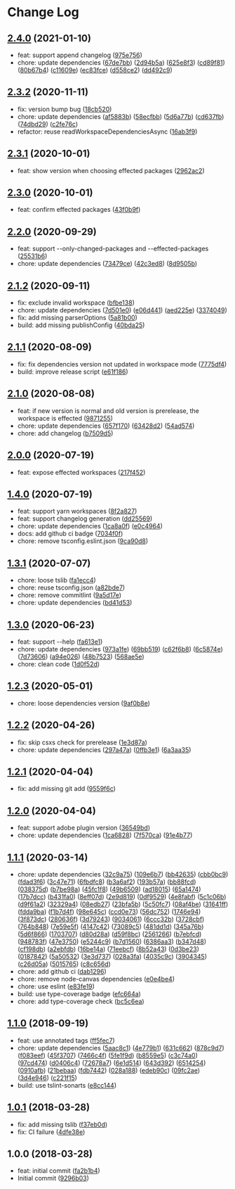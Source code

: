 # Change Log

## [2.4.0](https://github.com/plantain-00/npm-version-cli/compare/v2.3.2...v2.4.0) (2021-01-10)
  
* feat: support append changelog ([975e756](https://github.com/plantain-00/npm-version-cli/commit/975e756181873c0b4e04c6f188f72ea2f7ea7452))
* chore: update dependencies ([67de7bb](https://github.com/plantain-00/npm-version-cli/commit/67de7bb0ad8817299755ea8af12b9d48dd15f3b3)) ([2d94b5a](https://github.com/plantain-00/npm-version-cli/commit/2d94b5a14864d6a261ed4419e64ce784ebc00c98)) ([625e8f3](https://github.com/plantain-00/npm-version-cli/commit/625e8f3378e2857fe5e4f7ed374647b8883ba4a2)) ([cd89f81](https://github.com/plantain-00/npm-version-cli/commit/cd89f81f6b8d67e16b546403de4b258e2fe20cda)) ([80b67b4](https://github.com/plantain-00/npm-version-cli/commit/80b67b41a493b27ad130eeba2fba624eedb036e3)) ([c11609e](https://github.com/plantain-00/npm-version-cli/commit/c11609ee2d73e7509fafd5a8a8d5841c8540bfb6)) ([ec83fce](https://github.com/plantain-00/npm-version-cli/commit/ec83fce8a7a37ccceefcfd2666b4c1659b00d540)) ([d558ce2](https://github.com/plantain-00/npm-version-cli/commit/d558ce265e58b8d9f0532369f1d2987a148fb101)) ([dd492c9](https://github.com/plantain-00/npm-version-cli/commit/dd492c924d25d48746f4016c4b315acc35eeaf01))

## [2.3.2](https://github.com/plantain-00/npm-version-cli/compare/v2.3.1...v2.3.2) (2020-11-11)
  
* fix: version bump bug ([18cb520](https://github.com/plantain-00/npm-version-cli/commit/18cb520542caeddccc3cd9ff8bac7eed68cf3dc0))
* chore: update dependencies ([af5883b](https://github.com/plantain-00/npm-version-cli/commit/af5883b6d6b6e90ff2591c0d2c6798f022fc9e36)) ([58ecfbb](https://github.com/plantain-00/npm-version-cli/commit/58ecfbb9410f7e78d30f146af9a93db1aff24bcc)) ([5d6a77b](https://github.com/plantain-00/npm-version-cli/commit/5d6a77bf2994c3f0939ea32b6ffef30b1cbb68ad)) ([cd637fb](https://github.com/plantain-00/npm-version-cli/commit/cd637fbdf83127a4a6532d702411bae01cbaebee)) ([74dbd29](https://github.com/plantain-00/npm-version-cli/commit/74dbd29b1130ac8054e99b68133995fc74fff944)) ([c2fe76c](https://github.com/plantain-00/npm-version-cli/commit/c2fe76ce3c8a9aaba82db926abf2c8cead539ea7))
* refactor: reuse readWorkspaceDependenciesAsync ([16ab3f9](https://github.com/plantain-00/npm-version-cli/commit/16ab3f9e91abc577ff9907999bdfd953d4ce15b4))

## [2.3.1](https://github.com/plantain-00/npm-version-cli/compare/v2.3.0...v2.3.1) (2020-10-01)
  
* feat: show version when choosing effected packages ([2962ac2](https://github.com/plantain-00/npm-version-cli/commit/2962ac20049de487dd5b429066e9b77e9c158a38))

## [2.3.0](https://github.com/plantain-00/npm-version-cli/compare/v2.2.0...v2.3.0) (2020-10-01)
  
* feat: confirm effected packages ([43f0b9f](https://github.com/plantain-00/npm-version-cli/commit/43f0b9f4b7a0fe33f272450f16e3e4d25034086b))

## [2.2.0](https://github.com/plantain-00/npm-version-cli/compare/v2.1.2...v2.2.0) (2020-09-29)
  
* feat: support --only-changed-packages and --effected-packages ([25531b6](https://github.com/plantain-00/npm-version-cli/commit/25531b6c8628d9b5d517944b25cb780d2b6e3ebd))
* chore: update dependencies ([73479ce](https://github.com/plantain-00/npm-version-cli/commit/73479ce2be187817bfbb7c75d2b845b4eae53888)) ([42c3ed8](https://github.com/plantain-00/npm-version-cli/commit/42c3ed83be25e37797919833aa19d566c4ce0f40)) ([8d9505b](https://github.com/plantain-00/npm-version-cli/commit/8d9505b50e12f60e5e2dfe51104556f24cf3ac86))

## [2.1.2](https://github.com/plantain-00/npm-version-cli/compare/v2.1.1...v2.1.2) (2020-09-11)
  
* fix: exclude invalid workspace ([bfbe138](https://github.com/plantain-00/npm-version-cli/commit/bfbe1382806b2e98114087f9ea570aec95cf175a))
* chore: update dependencies ([7d501e0](https://github.com/plantain-00/npm-version-cli/commit/7d501e0fafd8b3857fada0edbfb39e812d600af7)) ([e06d441](https://github.com/plantain-00/npm-version-cli/commit/e06d4416f6171bc5b2b78c9407962587d52e727b)) ([aed225e](https://github.com/plantain-00/npm-version-cli/commit/aed225ea3c544dc633b1bd432381cec5395f6b37)) ([3374049](https://github.com/plantain-00/npm-version-cli/commit/33740496ee9888153b2fe956dde44fe6699a3865))
* fix: add missing parserOptions ([5a81b00](https://github.com/plantain-00/npm-version-cli/commit/5a81b002e965fc457f5fe9eb7329b3bf28ef1c60))
* build: add missing publishConfig ([40bda25](https://github.com/plantain-00/npm-version-cli/commit/40bda25fea03c128fcbf2245405fa49c16216560))

## [2.1.1](https://github.com/plantain-00/npm-version-cli/compare/v2.1.0...v2.1.1) (2020-08-09)
  
* fix: fix dependencies version not updated in workspace mode ([7775df4](https://github.com/plantain-00/npm-version-cli/commit/7775df45f5cf69151805b44f5fd0bba72eaa53ff))
* build: improve release script ([e61f186](https://github.com/plantain-00/npm-version-cli/commit/e61f186bc64f75ccb8f205b59cf06dfd6e23cc07))

## [2.1.0](https://github.com/plantain-00/npm-version-cli/compare/v2.0.0...v2.1.0) (2020-08-08)
  
* feat: if new version is normal and old version is prerelease, the workspace is effected ([9871255](https://github.com/plantain-00/npm-version-cli/commit/987125596e88b154e5a3fb08ebcf47f8559d306e))
* chore: update dependencies ([657f170](https://github.com/plantain-00/npm-version-cli/commit/657f1702d3747657a3f3f85e2fd7311dcea12f83)) ([63428d2](https://github.com/plantain-00/npm-version-cli/commit/63428d28b00ccf47d243b7df1835fd5cda75b93f)) ([54ad574](https://github.com/plantain-00/npm-version-cli/commit/54ad574dbbec27eef4f50548963e23c04fbba610))
* chore: add changelog ([b7509d5](https://github.com/plantain-00/npm-version-cli/commit/b7509d56f5ddc3833731ebb73102bc0a2f9d94c1))

## [2.0.0](https://github.com/plantain-00/npm-version-cli/compare/v1.4.0...v2.0.0) (2020-07-19)
  
* feat: expose effected workspaces ([217f452](https://github.com/plantain-00/npm-version-cli/commit/217f452b2f2f7eb2c1a165af9866851fcf1a05e8))

## [1.4.0](https://github.com/plantain-00/npm-version-cli/compare/v1.3.1...v1.4.0) (2020-07-19)
  
* feat: support yarn workspaces ([8f2a827](https://github.com/plantain-00/npm-version-cli/commit/8f2a827b57c64e2550f6321bb6b41aa696f4b777))
* feat: support changelog generation ([dd25569](https://github.com/plantain-00/npm-version-cli/commit/dd255697f2faebc9c6eaeae2326349ce99f9cd7d))
* chore: update dependencies ([1ca8a0f](https://github.com/plantain-00/npm-version-cli/commit/1ca8a0f0af1028e0122d68783e20c7d6774689d0)) ([e0c4964](https://github.com/plantain-00/npm-version-cli/commit/e0c4964c7df1defded452d68692584b38e6dc7fc))
* docs: add github ci badge ([7034f0f](https://github.com/plantain-00/npm-version-cli/commit/7034f0fa7493ae93c2d030a420f78d8e1472b22c))
* chore: remove tsconfig.eslint.json ([9ca90d8](https://github.com/plantain-00/npm-version-cli/commit/9ca90d865ff9ab8f632310eaafef0cd6ca34ec3a))

## [1.3.1](https://github.com/plantain-00/npm-version-cli/compare/v1.3.0...v1.3.1) (2020-07-07)
  
* chore: loose tslib ([fa1ecc4](https://github.com/plantain-00/npm-version-cli/commit/fa1ecc476607eabc01569aa1bd303faa153183e9))
* chore: reuse tsconfig.json ([a82bde7](https://github.com/plantain-00/npm-version-cli/commit/a82bde794b05182a9ca7b3486667d8b97c3c5479))
* chore: remove commitlint ([9a5d17e](https://github.com/plantain-00/npm-version-cli/commit/9a5d17e97cb270a924cf2b2b40acde2b9869a9fb))
* chore: update dependencies ([bd41d53](https://github.com/plantain-00/npm-version-cli/commit/bd41d530eaeab0476d6755026b410a7366ae9e1f))

## [1.3.0](https://github.com/plantain-00/npm-version-cli/compare/v1.2.3...v1.3.0) (2020-06-23)
  
* feat: support --help ([fa613e1](https://github.com/plantain-00/npm-version-cli/commit/fa613e13bd4d3e2129a3400b9cd253177a258737))
* chore: update dependencies ([973a1fe](https://github.com/plantain-00/npm-version-cli/commit/973a1fe8ca64a7cb52cb2ee7958cd8b83f5de018)) ([69bb519](https://github.com/plantain-00/npm-version-cli/commit/69bb519a1f66b4af42a17bd5c4ad31229bddd16e)) ([c62f6b8](https://github.com/plantain-00/npm-version-cli/commit/c62f6b8adf31f5a3382275d21e4dae4e7bc92f03)) ([6c5874e](https://github.com/plantain-00/npm-version-cli/commit/6c5874edbb24408d1193a59f44fa6cb7491c2673)) ([7d73606](https://github.com/plantain-00/npm-version-cli/commit/7d73606f2596ba7f284d2151d746b3af002d1e63)) ([a94e026](https://github.com/plantain-00/npm-version-cli/commit/a94e02624740ab6a2c6ecb63eb496b376708466b)) ([48b7523](https://github.com/plantain-00/npm-version-cli/commit/48b752320eec8462b37f28eda27e2738d69bceec)) ([568ae5e](https://github.com/plantain-00/npm-version-cli/commit/568ae5ec2778039f0a8cdee1310d339b96819aba))
* chore: clean code ([1d0f52d](https://github.com/plantain-00/npm-version-cli/commit/1d0f52d2b29566d61f248980d098eb744741ef87))

## [1.2.3](https://github.com/plantain-00/npm-version-cli/compare/v1.2.2...v1.2.3) (2020-05-01)
  
* chore: loose dependencies version ([9af0b8e](https://github.com/plantain-00/npm-version-cli/commit/9af0b8e08799f5dbe59dee830e6377edc44579ea))

## [1.2.2](https://github.com/plantain-00/npm-version-cli/compare/v1.2.1...v1.2.2) (2020-04-26)
  
* fix: skip csxs check for prerelease ([1e3d87a](https://github.com/plantain-00/npm-version-cli/commit/1e3d87ae887b39858255cd5b7d93eafdb10cbcf0))
* chore: update dependencies ([297a47a](https://github.com/plantain-00/npm-version-cli/commit/297a47a75b8da9a73a9788aa04f245fecf93e543)) ([0ffb3e1](https://github.com/plantain-00/npm-version-cli/commit/0ffb3e13403628673b9727d307573ecd70cd565c)) ([6a3aa35](https://github.com/plantain-00/npm-version-cli/commit/6a3aa358f31b8663cb445adf0fb7c0276586b0c3))

## [1.2.1](https://github.com/plantain-00/npm-version-cli/compare/v1.2.0...v1.2.1) (2020-04-04)
  
* fix: add missing git add ([9559f6c](https://github.com/plantain-00/npm-version-cli/commit/9559f6ce82000101aead08f57406a2e1a58389d7))

## [1.2.0](https://github.com/plantain-00/npm-version-cli/compare/v1.1.1...v1.2.0) (2020-04-04)
  
* feat: support adobe plugin version ([36549bd](https://github.com/plantain-00/npm-version-cli/commit/36549bd24fede8def979d3d71a8d668292aa443b))
* chore: update dependencies ([1ca6828](https://github.com/plantain-00/npm-version-cli/commit/1ca6828b94869275b4b7e6f427c9594605ceabf8)) ([7f570ca](https://github.com/plantain-00/npm-version-cli/commit/7f570ca1eb2e55d05c3d4d491fb4f1c205cdb634)) ([91e4b77](https://github.com/plantain-00/npm-version-cli/commit/91e4b77519d1a8624f21697b1151a04dad75e747))

## [1.1.1](https://github.com/plantain-00/npm-version-cli/compare/v1.1.0...v1.1.1) (2020-03-14)
  
* chore: update dependencies ([32c9a75](https://github.com/plantain-00/npm-version-cli/commit/32c9a759e508c6830ba74b298afec96fb134b695)) ([109e6b7](https://github.com/plantain-00/npm-version-cli/commit/109e6b7e91d5f56217c573519c7cfcf52b8bf482)) ([bb42635](https://github.com/plantain-00/npm-version-cli/commit/bb42635419fe5321bd82f8660d0a76987e507788)) ([cbb0bc9](https://github.com/plantain-00/npm-version-cli/commit/cbb0bc9592e7b85b542760666502b9dd7275c960)) ([fdad3f6](https://github.com/plantain-00/npm-version-cli/commit/fdad3f6ae93214f26ec7c7e7d9fb91a9298bc8fe)) ([3c47e71](https://github.com/plantain-00/npm-version-cli/commit/3c47e71e2d684ca076b2912eaeedc5a7c65456e4)) ([6fbdfc8](https://github.com/plantain-00/npm-version-cli/commit/6fbdfc8e84da11f4722f19ca2390472e404cc56f)) ([b3a6af2](https://github.com/plantain-00/npm-version-cli/commit/b3a6af2babac7ce13ba1da7c41d3bd30d44eb4aa)) ([193b57a](https://github.com/plantain-00/npm-version-cli/commit/193b57a560e82b3e828923f18a972348692f2910)) ([bb88fcd](https://github.com/plantain-00/npm-version-cli/commit/bb88fcd98187937c215ea0845be7fce4d9d0d9e0)) ([038375d](https://github.com/plantain-00/npm-version-cli/commit/038375d430155cc82e936a5e267dee198f36bf74)) ([b7be98a](https://github.com/plantain-00/npm-version-cli/commit/b7be98a309e3ba975017928811fb340cc171a049)) ([45fc1f8](https://github.com/plantain-00/npm-version-cli/commit/45fc1f8117c1f74c6d46b32a90bc72b6443c4069)) ([49b6509](https://github.com/plantain-00/npm-version-cli/commit/49b65094de20ab0b817a9a18701351fff736e773)) ([ad18015](https://github.com/plantain-00/npm-version-cli/commit/ad18015f4e05f6062f4f912985332ab0fd96cffd)) ([65a1474](https://github.com/plantain-00/npm-version-cli/commit/65a147482a4587a11e62a7ea4266ae80870bfa2f)) ([17b7dcc](https://github.com/plantain-00/npm-version-cli/commit/17b7dcce6f3c8bb9ea9d1004893c7c358e4edb2d)) ([b431fa0](https://github.com/plantain-00/npm-version-cli/commit/b431fa059bbbd6d647cd7d35aa06fb8af278ee52)) ([8eff07d](https://github.com/plantain-00/npm-version-cli/commit/8eff07d43e3ffb1fddfe752f147c6e3b72375e05)) ([2e9d819](https://github.com/plantain-00/npm-version-cli/commit/2e9d8194d5b2d2d19403281205760cad5a76176d)) ([0df9529](https://github.com/plantain-00/npm-version-cli/commit/0df9529d1ace0efa5e4ff48325cf8d4d2def2db5)) ([4e8fabf](https://github.com/plantain-00/npm-version-cli/commit/4e8fabf853508d9e3c8c8159bf26fd00b56f04f8)) ([5c1c06b](https://github.com/plantain-00/npm-version-cli/commit/5c1c06b7d630d7efe914bb2a2b2b41a51910536f)) ([d9f61a2](https://github.com/plantain-00/npm-version-cli/commit/d9f61a21c69150bfe60911edfbbeaf09c63a926f)) ([32329a4](https://github.com/plantain-00/npm-version-cli/commit/32329a49ffd86b6c8a11d6efa74abe77a7fb4c1e)) ([08edb27](https://github.com/plantain-00/npm-version-cli/commit/08edb27f2b3966b13f0a525f28f78615d3845a7a)) ([23bfa5b](https://github.com/plantain-00/npm-version-cli/commit/23bfa5b7651b75cabdd8660d6fa2a6f0f837681f)) ([5c50fc7](https://github.com/plantain-00/npm-version-cli/commit/5c50fc7ccd99df1156c7c159c59d232b631f4e11)) ([08af4be](https://github.com/plantain-00/npm-version-cli/commit/08af4be21f946dad39b0aaf9db290de5cee1cd36)) ([31641ff](https://github.com/plantain-00/npm-version-cli/commit/31641ffaac1d758f45759d6997c8c244d8143db9)) ([fdda9ba](https://github.com/plantain-00/npm-version-cli/commit/fdda9ba1c4d64fa4600872e263e6a705af1e8ec2)) ([f1b7d4f](https://github.com/plantain-00/npm-version-cli/commit/f1b7d4ff3573d3f9b3fa68178a4abd447a7356fc)) ([98e645c](https://github.com/plantain-00/npm-version-cli/commit/98e645ce07c684ba9b8636a9e1ab4aa59540fca1)) ([ccd0e73](https://github.com/plantain-00/npm-version-cli/commit/ccd0e7384007578fb0d486043dc2564b9cbbe6af)) ([56dc752](https://github.com/plantain-00/npm-version-cli/commit/56dc752ea038e7e67a8551f268db5afa77b929ef)) ([1746e94](https://github.com/plantain-00/npm-version-cli/commit/1746e945eec56f76a98f3989697cf2a7243367b4)) ([3f873dc](https://github.com/plantain-00/npm-version-cli/commit/3f873dc1826e59ec0b1e60d52b9e40d8df08f7f2)) ([280636f](https://github.com/plantain-00/npm-version-cli/commit/280636fb68d46ae3cfd2fa22484d9c9e3293e25e)) ([3d79243](https://github.com/plantain-00/npm-version-cli/commit/3d79243672bd42db3c30bd7867a282fbcc393105)) ([9034061](https://github.com/plantain-00/npm-version-cli/commit/90340618a02f5cda528bd57f55bcd6e2998e1773)) ([6ccc32b](https://github.com/plantain-00/npm-version-cli/commit/6ccc32b517b06f58ec9d36ac6f5b2e2d3e868b42)) ([3728cbf](https://github.com/plantain-00/npm-version-cli/commit/3728cbf0240fc4425cd1cc77da75f73fa5bc7fbd)) ([764b848](https://github.com/plantain-00/npm-version-cli/commit/764b8487a788353d77a210145fb2ded26522ea36)) ([7e59e5f](https://github.com/plantain-00/npm-version-cli/commit/7e59e5fc47fc7bf22a3cd677a31a13c75b99661e)) ([4147c42](https://github.com/plantain-00/npm-version-cli/commit/4147c42953ef7568157d63741f543dfcc3e29569)) ([73089c5](https://github.com/plantain-00/npm-version-cli/commit/73089c59b7bf8cda72f8e29c1aa0db436bddefb7)) ([481dd1d](https://github.com/plantain-00/npm-version-cli/commit/481dd1d460abdbf9a13ed2b1f5d40840e4f1bf91)) ([345a76b](https://github.com/plantain-00/npm-version-cli/commit/345a76bb36ee94f6c1776130382a21877e84f593)) ([5d6f866](https://github.com/plantain-00/npm-version-cli/commit/5d6f8663701828f4ff9a91c69828779e4c3620bc)) ([1703707](https://github.com/plantain-00/npm-version-cli/commit/17037076aa7e2a74dabeee666c9f57be3904b1af)) ([d80d28a](https://github.com/plantain-00/npm-version-cli/commit/d80d28a4c79f293e9343bba763b4bb7f15d201f4)) ([d59f8bc](https://github.com/plantain-00/npm-version-cli/commit/d59f8bc679d0da7b6aee163f2c7129821dffa767)) ([2561266](https://github.com/plantain-00/npm-version-cli/commit/2561266acf45322e3f607a13624776d0758f78bf)) ([b7ebfcd](https://github.com/plantain-00/npm-version-cli/commit/b7ebfcd28e6a0d39b3eacd8d520b1a38fcdb8194)) ([948783f](https://github.com/plantain-00/npm-version-cli/commit/948783f584371da1b5bacd5aaf7a62ab6879d407)) ([47e3750](https://github.com/plantain-00/npm-version-cli/commit/47e375068e786cc696140a41b8c4558ef8566cee)) ([e5244c9](https://github.com/plantain-00/npm-version-cli/commit/e5244c96ae732c0ddfe7bf80c52f767917c49484)) ([b7d1560](https://github.com/plantain-00/npm-version-cli/commit/b7d15603304887c23cd35c1d1406c0be2d40fe17)) ([6386aa3](https://github.com/plantain-00/npm-version-cli/commit/6386aa3b94da3a681769085eeab0c235669ef10d)) ([b347d48](https://github.com/plantain-00/npm-version-cli/commit/b347d4869cb7839dbcc06aa3615fb28bee099385)) ([cf198db](https://github.com/plantain-00/npm-version-cli/commit/cf198dba0942a2be01c90bbc14bc8ed214b3c5cb)) ([a2ebfdb](https://github.com/plantain-00/npm-version-cli/commit/a2ebfdb16a7904a72e33e64d7be6d05e39394489)) ([16be14a](https://github.com/plantain-00/npm-version-cli/commit/16be14a2c2d2dc1ec6c60d34c5a886409012d21d)) ([71eebcf](https://github.com/plantain-00/npm-version-cli/commit/71eebcfef607365919527241002524c2eb129e8a)) ([8b52a43](https://github.com/plantain-00/npm-version-cli/commit/8b52a438dfb1eed302fc7c9eddeed79527fd8b02)) ([0d3be23](https://github.com/plantain-00/npm-version-cli/commit/0d3be239aba08740cd69945f74ffb7bd47245714)) ([0187842](https://github.com/plantain-00/npm-version-cli/commit/0187842bd9303531c51a03a7ef019ee3861162f6)) ([5a50532](https://github.com/plantain-00/npm-version-cli/commit/5a50532e20ce3758d85709e62739128be5c61774)) ([3e3d737](https://github.com/plantain-00/npm-version-cli/commit/3e3d737a4aa8d8b87fe81526bf66ab71fe3e1b74)) ([028a3fa](https://github.com/plantain-00/npm-version-cli/commit/028a3fafbf575591473c1965924302849d36d857)) ([4035c9c](https://github.com/plantain-00/npm-version-cli/commit/4035c9c8ecee8812a43d81bc2d708f5e1b6eb9c5)) ([3904345](https://github.com/plantain-00/npm-version-cli/commit/3904345884d9175cf60fe0cfd1497642fd792f04)) ([c26d05a](https://github.com/plantain-00/npm-version-cli/commit/c26d05a067b4269ad99a14602efe9e96f9f63816)) ([5015765](https://github.com/plantain-00/npm-version-cli/commit/5015765c7496f80ed0e0ba3935cee0b758632a45)) ([c8c656d](https://github.com/plantain-00/npm-version-cli/commit/c8c656dcbc656f23d38d217677bf43f06f9af270))
* chore: add github ci ([dab1296](https://github.com/plantain-00/npm-version-cli/commit/dab1296d0b67ef377a0f6ae562d4bb0948c1fef6))
* chore: remove node-canvas dependencies ([e0e4be4](https://github.com/plantain-00/npm-version-cli/commit/e0e4be4846ffc51ae2b5bf6a1f6613701cdba1b7))
* chore: use eslint ([e83fe19](https://github.com/plantain-00/npm-version-cli/commit/e83fe19a4dee7ac38cd91c49246d7a7a18caa636))
* build: use type-coverage badge ([efc664a](https://github.com/plantain-00/npm-version-cli/commit/efc664a9ccf50711b3fb847ad87726a404828403))
* chore: add type-coverage check ([bc5c6ea](https://github.com/plantain-00/npm-version-cli/commit/bc5c6ea6c6a5a75ff7633d0b3eca292906fde9ad))

## [1.1.0](https://github.com/plantain-00/npm-version-cli/compare/v1.0.1...v1.1.0) (2018-09-19)
  
* feat: use annotated tags ([ff5fec7](https://github.com/plantain-00/npm-version-cli/commit/ff5fec7743462bed05b9bb8d3ff674b2c6acf334))
* chore: update dependencies ([5aac8c1](https://github.com/plantain-00/npm-version-cli/commit/5aac8c1ceefdeb16a6036c2cd0341e303b9a7932)) ([4e779b1](https://github.com/plantain-00/npm-version-cli/commit/4e779b1f8dd75c5e803097e385e0888595aa79fe)) ([631c662](https://github.com/plantain-00/npm-version-cli/commit/631c662aea7ffe2db6d4a2d1cc0bbc9876fecdab)) ([878c9d7](https://github.com/plantain-00/npm-version-cli/commit/878c9d7cb47165d6551554472169027b1e6bcbfd)) ([f083eef](https://github.com/plantain-00/npm-version-cli/commit/f083eef57deb34db15b65180c4545f18c7a16f20)) ([45f3707](https://github.com/plantain-00/npm-version-cli/commit/45f370710d9f3d5050268effb466029597278530)) ([7466c4f](https://github.com/plantain-00/npm-version-cli/commit/7466c4f01409c21a7a9a3edd2b47c50ccb3b5dda)) ([5fe1f9d](https://github.com/plantain-00/npm-version-cli/commit/5fe1f9dd980be9714441329b2a94ae40bcc31c39)) ([b8559e5](https://github.com/plantain-00/npm-version-cli/commit/b8559e531e1e8d41b1f9f848207f77d166a22366)) ([c3c74a0](https://github.com/plantain-00/npm-version-cli/commit/c3c74a03ae14d5c022a966576652797945ca70b5)) ([97cd474](https://github.com/plantain-00/npm-version-cli/commit/97cd4744b82268f9e52a079d4f27412a72cc64d8)) ([d0406c4](https://github.com/plantain-00/npm-version-cli/commit/d0406c4ba43cb2eda8d24c298fbfea335238c89f)) ([72678a7](https://github.com/plantain-00/npm-version-cli/commit/72678a79bd50fd70eff0e180f3c63695a4da17b0)) ([6e1d514](https://github.com/plantain-00/npm-version-cli/commit/6e1d51424009cc72bcc946d93d12a777c47d64db)) ([643d392](https://github.com/plantain-00/npm-version-cli/commit/643d39264e11ff4902165c706f17caa171e3119b)) ([6514254](https://github.com/plantain-00/npm-version-cli/commit/65142543c2369794f08f77f60528a19ccfd3cfca)) ([0910afb](https://github.com/plantain-00/npm-version-cli/commit/0910afb13d9c3b8bf199718ea744e4ecd2403d61)) ([21bebaa](https://github.com/plantain-00/npm-version-cli/commit/21bebaac4c538255fd183c10bad0950af9f89d18)) ([fdb7442](https://github.com/plantain-00/npm-version-cli/commit/fdb74428f0a8f844bd573ffe9a21130a803754f3)) ([028a188](https://github.com/plantain-00/npm-version-cli/commit/028a188b65663992f4239984a4fb6a03e7fcd417)) ([edeb90c](https://github.com/plantain-00/npm-version-cli/commit/edeb90ccefb9a45e7352c7436c55cd4b2a0b274e)) ([09fc2ae](https://github.com/plantain-00/npm-version-cli/commit/09fc2ae903c104276b1d4c7a2c3584e00d728803)) ([3d4e946](https://github.com/plantain-00/npm-version-cli/commit/3d4e94610d655341b49f0c06dcb5cd031fd615c4)) ([c221f15](https://github.com/plantain-00/npm-version-cli/commit/c221f15ab14d2aaa72e4a4ca17ac0e9801222d18))
* build: use tslint-sonarts ([e8cc144](https://github.com/plantain-00/npm-version-cli/commit/e8cc1447f5b15d6714ced219a1366429e4cd4ed9))

## [1.0.1](https://github.com/plantain-00/npm-version-cli/compare/v1.0.0...v1.0.1) (2018-03-28)
  
* fix: add missing tslib ([f37eb0d](https://github.com/plantain-00/npm-version-cli/commit/f37eb0de407488af0fb25297a646bccc7f67f408))
* fix: CI failure ([4dfe38e](https://github.com/plantain-00/npm-version-cli/commit/4dfe38e6e0f4e4fbee699cdd35515bdc563de14a))

## 1.0.0 (2018-03-28)
  
* feat: initial commit ([fa2b1b4](https://github.com/plantain-00/npm-version-cli/commit/fa2b1b4ac6f10b6e72a1ca1cce3472ca226ed559))
* Initial commit ([9296b03](https://github.com/plantain-00/npm-version-cli/commit/9296b039b583aac0b98135ae76ac3aaef60fe1d7))
